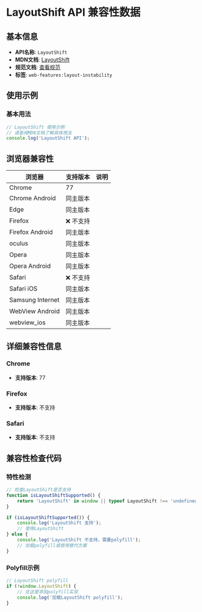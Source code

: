 # LayoutShift API 兼容性数据

## 基本信息

- **API名称**: `LayoutShift`
- **MDN文档**: [LayoutShift](https://developer.mozilla.org/docs/Web/API/LayoutShift)
- **规范文档**: [查看规范](https://wicg.github.io/layout-instability/#sec-layout-shift)
- **标签**: `web-features:layout-instability`

## 使用示例

### 基本用法

```javascript
// LayoutShift 使用示例
// 请查阅MDN文档了解具体用法
console.log('LayoutShift API');
```

## 浏览器兼容性

| 浏览器 | 支持版本 | 说明 |
|--------|----------|------|
| Chrome | 77 |  |
| Chrome Android | 同主版本 |  |
| Edge | 同主版本 |  |
| Firefox | ❌ 不支持 |  |
| Firefox Android | 同主版本 |  |
| oculus | 同主版本 |  |
| Opera | 同主版本 |  |
| Opera Android | 同主版本 |  |
| Safari | ❌ 不支持 |  |
| Safari iOS | 同主版本 |  |
| Samsung Internet | 同主版本 |  |
| WebView Android | 同主版本 |  |
| webview_ios | 同主版本 |  |

## 详细兼容性信息

### Chrome

- **支持版本**: 77

### Firefox

- **支持版本**: 不支持

### Safari

- **支持版本**: 不支持

## 兼容性检查代码

### 特性检测

```javascript
// 检查LayoutShift是否支持
function isLayoutShiftSupported() {
    return 'LayoutShift' in window || typeof LayoutShift !== 'undefined';
}

if (isLayoutShiftSupported()) {
    console.log('LayoutShift 支持');
    // 使用LayoutShift
} else {
    console.log('LayoutShift 不支持，需要polyfill');
    // 加载polyfill或使用替代方案
}
```

### Polyfill示例

```javascript
// LayoutShift polyfill
if (!window.LayoutShift) {
    // 在这里添加polyfill实现
    console.log('加载LayoutShift polyfill');
}
```


